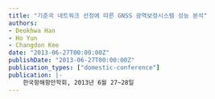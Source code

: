 ```yaml
---
title: "기준국 네트워크 선정에 따른 GNSS 광역보정시스템 성능 분석"
authors:
- Deokhwa Han
- Ho Yun
- Changdon Kee
date: "2013-06-27T00:00:00Z"
publishDate: "2013-06-27T00:00:00Z"
publication_types: ["domestic-conference"]
publication: |-
    한국항해항만학회, 2013년 6월 27~28일 
---
```

